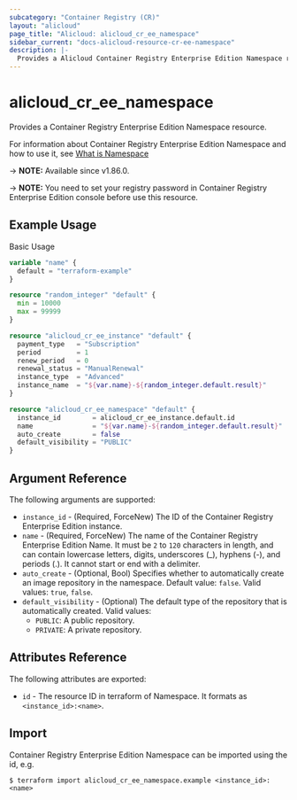 ```yaml
---
subcategory: "Container Registry (CR)"
layout: "alicloud"
page_title: "Alicloud: alicloud_cr_ee_namespace"
sidebar_current: "docs-alicloud-resource-cr-ee-namespace"
description: |-
  Provides a Alicloud Container Registry Enterprise Edition Namespace resource.
---
```


# alicloud_cr_ee_namespace

Provides a Container Registry Enterprise Edition Namespace resource.

For information about Container Registry Enterprise Edition Namespace and how to use it, see [What is Namespace](https://www.alibabacloud.com/help/en/acr/developer-reference/api-cr-2018-12-01-createnamespace)

-> **NOTE:** Available since v1.86.0.

-> **NOTE:** You need to set your registry password in Container Registry Enterprise Edition console before use this resource.

## Example Usage

Basic Usage

```terraform
variable "name" {
  default = "terraform-example"
}

resource "random_integer" "default" {
  min = 10000
  max = 99999
}

resource "alicloud_cr_ee_instance" "default" {
  payment_type   = "Subscription"
  period         = 1
  renew_period   = 0
  renewal_status = "ManualRenewal"
  instance_type  = "Advanced"
  instance_name  = "${var.name}-${random_integer.default.result}"
}

resource "alicloud_cr_ee_namespace" "default" {
  instance_id        = alicloud_cr_ee_instance.default.id
  name               = "${var.name}-${random_integer.default.result}"
  auto_create        = false
  default_visibility = "PUBLIC"
}
```

## Argument Reference

The following arguments are supported:

* `instance_id` - (Required, ForceNew) The ID of the Container Registry Enterprise Edition instance.
* `name` - (Required, ForceNew) The name of the Container Registry Enterprise Edition Name. It must be `2` to `120` characters in length, and can contain lowercase letters, digits, underscores (_), hyphens (-), and periods (.). It cannot start or end with a delimiter.
* `auto_create` - (Optional, Bool) Specifies whether to automatically create an image repository in the namespace. Default value: `false`. Valid values: `true`, `false`.
* `default_visibility` - (Optional) The default type of the repository that is automatically created. Valid values:
  - `PUBLIC`: A public repository.
  - `PRIVATE`: A private repository.

## Attributes Reference

The following attributes are exported:

* `id` - The resource ID in terraform of Namespace. It formats as `<instance_id>:<name>`.

## Import

Container Registry Enterprise Edition Namespace can be imported using the id, e.g.

```shell
$ terraform import alicloud_cr_ee_namespace.example <instance_id>:<name>
```
